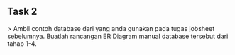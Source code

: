 <H2>Task 2</H2>
> Ambil contoh database dari yang anda gunakan pada tugas jobsheet sebelumnya. Buatlah rancangan ER Diagram manual database tersebut dari tahap 1-4.</p>
